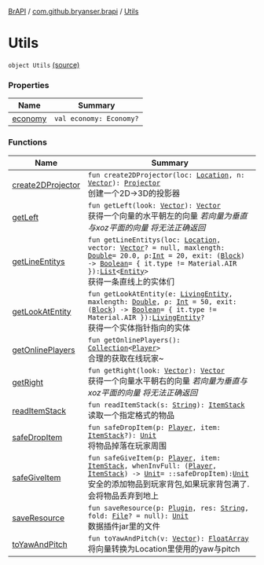 [BrAPI](../../index.md) / [com.github.bryanser.brapi](../index.md) / [Utils](./index.md)

# Utils

`object Utils` [(source)](https://github.com/BryanSer/BrAPI/blob/ver-kotlin/src/main/kotlin/com/github/bryanser/brapi/Utils.kt#L24)

### Properties

| Name | Summary |
|---|---|
| [economy](economy.md) | `val economy: Economy?` |

### Functions

| Name | Summary |
|---|---|
| [create2DProjector](create2-d-projector.md) | `fun create2DProjector(loc: `[`Location`](https://hub.spigotmc.org/javadocs/spigot/org/bukkit/Location.html)`, n: `[`Vector`](https://hub.spigotmc.org/javadocs/spigot/org/bukkit/util/Vector.html)`): `[`Projector`](../-projector.md)<br>创建一个2D→3D的投影器 |
| [getLeft](get-left.md) | `fun getLeft(look: `[`Vector`](https://hub.spigotmc.org/javadocs/spigot/org/bukkit/util/Vector.html)`): `[`Vector`](https://hub.spigotmc.org/javadocs/spigot/org/bukkit/util/Vector.html)<br>获得一个向量的水平朝左的向量 *若向量为垂直与xoz平面的向量 将无法正确返回* |
| [getLineEntitys](get-line-entitys.md) | `fun getLineEntitys(loc: `[`Location`](https://hub.spigotmc.org/javadocs/spigot/org/bukkit/Location.html)`, vector: `[`Vector`](https://hub.spigotmc.org/javadocs/spigot/org/bukkit/util/Vector.html)`? = null, maxlength: `[`Double`](https://kotlinlang.org/api/latest/jvm/stdlib/kotlin/-double/index.html)` = 20.0, ρ: `[`Int`](https://kotlinlang.org/api/latest/jvm/stdlib/kotlin/-int/index.html)` = 20, exit: (`[`Block`](https://hub.spigotmc.org/javadocs/spigot/org/bukkit/block/Block.html)`) -> `[`Boolean`](https://kotlinlang.org/api/latest/jvm/stdlib/kotlin/-boolean/index.html)` = { it.type != Material.AIR }): `[`List`](https://kotlinlang.org/api/latest/jvm/stdlib/kotlin.collections/-list/index.html)`<`[`Entity`](https://hub.spigotmc.org/javadocs/spigot/org/bukkit/entity/Entity.html)`>`<br>获得一条直线上的实体们 |
| [getLookAtEntity](get-look-at-entity.md) | `fun getLookAtEntity(e: `[`LivingEntity`](https://hub.spigotmc.org/javadocs/spigot/org/bukkit/entity/LivingEntity.html)`, maxlength: `[`Double`](https://kotlinlang.org/api/latest/jvm/stdlib/kotlin/-double/index.html)`, ρ: `[`Int`](https://kotlinlang.org/api/latest/jvm/stdlib/kotlin/-int/index.html)` = 50, exit: (`[`Block`](https://hub.spigotmc.org/javadocs/spigot/org/bukkit/block/Block.html)`) -> `[`Boolean`](https://kotlinlang.org/api/latest/jvm/stdlib/kotlin/-boolean/index.html)` = { it.type != Material.AIR }): `[`LivingEntity`](https://hub.spigotmc.org/javadocs/spigot/org/bukkit/entity/LivingEntity.html)`?`<br>获得一个实体指针指向的实体 |
| [getOnlinePlayers](get-online-players.md) | `fun getOnlinePlayers(): `[`Collection`](https://kotlinlang.org/api/latest/jvm/stdlib/kotlin.collections/-collection/index.html)`<`[`Player`](https://hub.spigotmc.org/javadocs/spigot/org/bukkit/entity/Player.html)`>`<br>合理的获取在线玩家~ |
| [getRight](get-right.md) | `fun getRight(look: `[`Vector`](https://hub.spigotmc.org/javadocs/spigot/org/bukkit/util/Vector.html)`): `[`Vector`](https://hub.spigotmc.org/javadocs/spigot/org/bukkit/util/Vector.html)<br>获得一个向量水平朝右的向量 *若向量为垂直与xoz平面的向量 将无法正确返回* |
| [readItemStack](read-item-stack.md) | `fun readItemStack(s: `[`String`](https://kotlinlang.org/api/latest/jvm/stdlib/kotlin/-string/index.html)`): `[`ItemStack`](https://hub.spigotmc.org/javadocs/spigot/org/bukkit/inventory/ItemStack.html)<br>读取一个指定格式的物品 |
| [safeDropItem](safe-drop-item.md) | `fun safeDropItem(p: `[`Player`](https://hub.spigotmc.org/javadocs/spigot/org/bukkit/entity/Player.html)`, item: `[`ItemStack`](https://hub.spigotmc.org/javadocs/spigot/org/bukkit/inventory/ItemStack.html)`?): `[`Unit`](https://kotlinlang.org/api/latest/jvm/stdlib/kotlin/-unit/index.html)<br>将物品掉落在玩家周围 |
| [safeGiveItem](safe-give-item.md) | `fun safeGiveItem(p: `[`Player`](https://hub.spigotmc.org/javadocs/spigot/org/bukkit/entity/Player.html)`, item: `[`ItemStack`](https://hub.spigotmc.org/javadocs/spigot/org/bukkit/inventory/ItemStack.html)`, whenInvFull: (`[`Player`](https://hub.spigotmc.org/javadocs/spigot/org/bukkit/entity/Player.html)`, `[`ItemStack`](https://hub.spigotmc.org/javadocs/spigot/org/bukkit/inventory/ItemStack.html)`) -> `[`Unit`](https://kotlinlang.org/api/latest/jvm/stdlib/kotlin/-unit/index.html)` = ::safeDropItem): `[`Unit`](https://kotlinlang.org/api/latest/jvm/stdlib/kotlin/-unit/index.html)<br>安全的添加物品到玩家背包,如果玩家背包满了. 会将物品丢弃到地上 |
| [saveResource](save-resource.md) | `fun saveResource(p: `[`Plugin`](https://hub.spigotmc.org/javadocs/spigot/org/bukkit/plugin/Plugin.html)`, res: `[`String`](https://kotlinlang.org/api/latest/jvm/stdlib/kotlin/-string/index.html)`, fold: `[`File`](https://docs.oracle.com/javase/8/docs/api/java/io/File.html)`? = null): `[`Unit`](https://kotlinlang.org/api/latest/jvm/stdlib/kotlin/-unit/index.html)<br>数据插件jar里的文件 |
| [toYawAndPitch](to-yaw-and-pitch.md) | `fun toYawAndPitch(v: `[`Vector`](https://hub.spigotmc.org/javadocs/spigot/org/bukkit/util/Vector.html)`): `[`FloatArray`](https://kotlinlang.org/api/latest/jvm/stdlib/kotlin/-float-array/index.html)<br>将向量转换为Location里使用的yaw与pitch |
